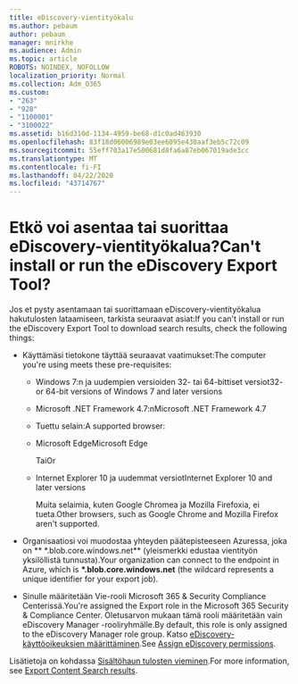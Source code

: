 ```yaml
---
title: eDiscovery-vientityökalu
ms.author: pebaum
author: pebaum
manager: mnirkhe
ms.audience: Admin
ms.topic: article
ROBOTS: NOINDEX, NOFOLLOW
localization_priority: Normal
ms.collection: Adm_O365
ms.custom:
- "263"
- "928"
- "1100001"
- "3100022"
ms.assetid: b16d310d-1134-4959-be68-d1c0ad463930
ms.openlocfilehash: 83f18d06006989e03ee6095e430aaf3eb5c72c09
ms.sourcegitcommit: 55eff703a17e500681d8fa6a87eb067019ade3cc
ms.translationtype: MT
ms.contentlocale: fi-FI
ms.lasthandoff: 04/22/2020
ms.locfileid: "43714767"
---
```

# <a name="cant-install-or-run-the-ediscovery-export-tool"></a><span data-ttu-id="cf090-102">Etkö voi asentaa tai suorittaa eDiscovery-vientityökalua?</span><span class="sxs-lookup"><span data-stu-id="cf090-102">Can't install or run the eDiscovery Export Tool?</span></span>

<span data-ttu-id="cf090-103">Jos et pysty asentamaan tai suorittamaan eDiscovery-vientityökalua hakutulosten lataamiseen, tarkista seuraavat asiat:</span><span class="sxs-lookup"><span data-stu-id="cf090-103">If you can't install or run the eDiscovery Export Tool to download search results, check the following things:</span></span>
  
- <span data-ttu-id="cf090-104">Käyttämäsi tietokone täyttää seuraavat vaatimukset:</span><span class="sxs-lookup"><span data-stu-id="cf090-104">The computer you're using meets these pre-requisites:</span></span>

  - <span data-ttu-id="cf090-105">Windows 7:n ja uudempien versioiden 32- tai 64-bittiset versiot</span><span class="sxs-lookup"><span data-stu-id="cf090-105">32- or 64-bit versions of Windows 7 and later versions</span></span>

  - <span data-ttu-id="cf090-106">Microsoft .NET Framework 4.7:n</span><span class="sxs-lookup"><span data-stu-id="cf090-106">Microsoft .NET Framework 4.7</span></span>

  - <span data-ttu-id="cf090-107">Tuettu selain:</span><span class="sxs-lookup"><span data-stu-id="cf090-107">A supported browser:</span></span>

  - <span data-ttu-id="cf090-108">Microsoft Edge</span><span class="sxs-lookup"><span data-stu-id="cf090-108">Microsoft Edge</span></span>

    <span data-ttu-id="cf090-109">Tai</span><span class="sxs-lookup"><span data-stu-id="cf090-109">Or</span></span>

  - <span data-ttu-id="cf090-110">Internet Explorer 10 ja uudemmat versiot</span><span class="sxs-lookup"><span data-stu-id="cf090-110">Internet Explorer 10 and later versions</span></span>

    <span data-ttu-id="cf090-111">Muita selaimia, kuten Google Chromea ja Mozilla Firefoxia, ei tueta.</span><span class="sxs-lookup"><span data-stu-id="cf090-111">Other browsers, such as Google Chrome and Mozilla Firefox aren't supported.</span></span>

- <span data-ttu-id="cf090-112">Organisaatiosi voi muodostaa yhteyden päätepisteeseen Azuressa, joka on \*\* \*.blob.core.windows.net\*\* (yleismerkki edustaa vientityön yksilöllistä tunnusta).</span><span class="sxs-lookup"><span data-stu-id="cf090-112">Your organization can connect to the endpoint in Azure, which is **\*.blob.core.windows.net** (the wildcard represents a unique identifier for your export job).</span></span>

- <span data-ttu-id="cf090-113">Sinulle määritetään Vie-rooli Microsoft 365 &amp; Security Compliance Centerissä.</span><span class="sxs-lookup"><span data-stu-id="cf090-113">You're assigned the Export role in the Microsoft 365 Security &amp; Compliance Center.</span></span> <span data-ttu-id="cf090-114">Oletusarvon mukaan tämä rooli määritetään vain eDiscovery Manager -rooliryhmälle.</span><span class="sxs-lookup"><span data-stu-id="cf090-114">By default, this role is only assigned to the eDiscovery Manager role group.</span></span> <span data-ttu-id="cf090-115">Katso [eDiscovery-käyttöoikeuksien määrittäminen](https://docs.microsoft.com/office365/securitycompliance/assign-ediscovery-permissions).</span><span class="sxs-lookup"><span data-stu-id="cf090-115">See [Assign eDiscovery permissions](https://docs.microsoft.com/office365/securitycompliance/assign-ediscovery-permissions).</span></span>

<span data-ttu-id="cf090-116">Lisätietoja on kohdassa [Sisältöhaun tulosten vieminen](https://docs.microsoft.com/office365/securitycompliance/export-search-results).</span><span class="sxs-lookup"><span data-stu-id="cf090-116">For more information, see [Export Content Search results](https://docs.microsoft.com/office365/securitycompliance/export-search-results).</span></span>
  